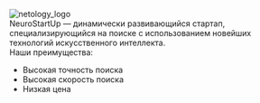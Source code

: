 ![netology_logo](https://netology-code.github.io/git-homeworks/introduction/assets/logo.png)   
NeuroStartUp — динамически развивающийся стартап, специализирующийся на поиске с использованием новейших технологий искусственного интеллекта.   
Наши преимущества:
* Высокая точность поиска
* Высокая скорость поиска
* Низкая цена